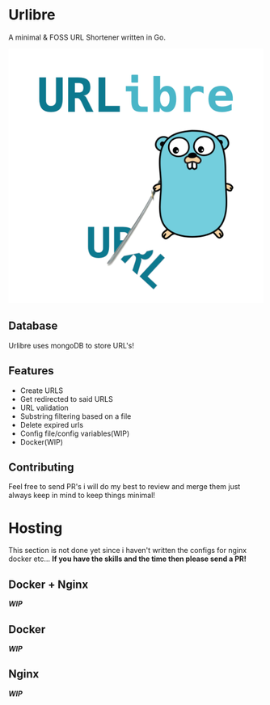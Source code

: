 # Urlibre

A minimal & FOSS URL Shortener written in Go.

![Gohper shortening a URL](branding/Urlibre_gopher_cutting_url.png)

## Database
Urlibre uses mongoDB to store URL's!

## Features
 - Create URLS
 - Get redirected to said URLS
 - URL validation
 - Substring filtering based on a file
 - Delete expired urls
 - Config file/config variables(WIP)
 - Docker(WIP)

## Contributing
Feel free to send PR's i will do my best to review and merge them
just always keep in mind to keep things minimal!

# Hosting
This section is not done yet since i haven't written the configs for
nginx docker etc...
**If you have the skills and the time then please send a PR!**

## Docker + Nginx

***WIP***

## Docker

***WIP***

## Nginx

***WIP***
